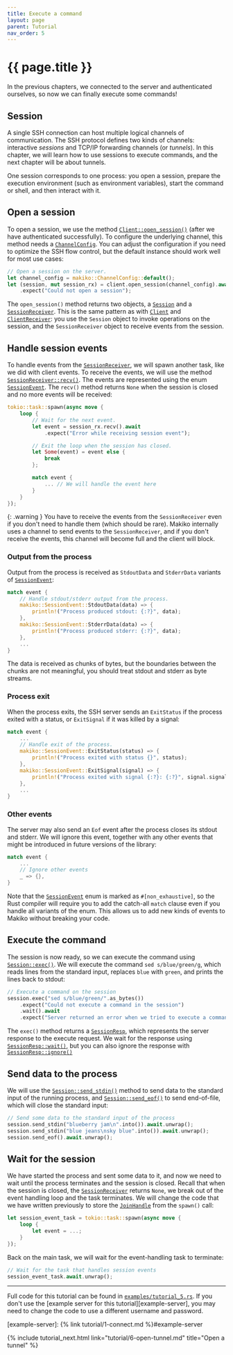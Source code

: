 ```yaml
---
title: Execute a command
layout: page
parent: Tutorial
nav_order: 5
---
```


# {{ page.title }}

In the previous chapters, we connected to the server and authenticated ourselves, so now we can finally execute some commands!

## Session

A single SSH connection can host multiple logical channels of communication. The SSH protocol defines two kinds of channels: interactive _sessions_ and TCP/IP forwarding channels (or _tunnels_). In this chapter, we will learn how to use sessions to execute commands, and the next chapter will be about tunnels.

One session corresponds to one process: you open a session, prepare the execution environment (such as environment variables), start the command or shell, and then interact with it.

## Open a session

To open a session, we use the method [`Client::open_session()`][client-open-session] (after we have authenticated successfully). To configure the underlying channel, this method needs a [`ChannelConfig`][channel-config]. You can adjust the configuration if you need to optimize the SSH flow control, but the default instance should work well for most use cases:

[client-open-session]: https://docs.rs/makiko/latest/makiko/struct.Client.html#method.open_session
[channel-config]: https://docs.rs/makiko/latest/makiko/struct.ChannelConfig.html

```rust
// Open a session on the server.
let channel_config = makiko::ChannelConfig::default();
let (session, mut session_rx) = client.open_session(channel_config).await
    .expect("Could not open a session");
```

The `open_session()` method returns two objects, a [`Session`][session] and a [`SessionReceiver`][session-rx]. This is the same pattern as with [`Client`][client] and [`ClientReceiver`][client-rx]: you use the `Session` object to invoke operations on the session, and the `SessionReceiver` object to receive events from the session.

[session]: https://docs.rs/makiko/latest/makiko/struct.Session.html
[session-rx]: https://docs.rs/makiko/latest/makiko/struct.SessionReceiver.html
[client]: https://docs.rs/makiko/latest/makiko/struct.Client.html
[client-rx]: https://docs.rs/makiko/latest/makiko/struct.ClientReceiver.html

## Handle session events

To handle events from the [`SessionReceiver`][session-rx], we will spawn another task, like we did with client events. To receive the events, we will use the method [`SessionReceiver::recv()`][session-rx-recv]. The events are represented using the enum [`SessionEvent`][session-event]. The `recv()` method returns `None` when the session is closed and no more events will be received:

[session-rx-recv]: https://docs.rs/makiko/latest/makiko/struct.SessionReceiver.html#method.recv
[session-event]: https://docs.rs/makiko/latest/makiko/enum.SessionEvent.html

```rust
tokio::task::spawn(async move {
    loop {
        // Wait for the next event.
        let event = session_rx.recv().await
            .expect("Error while receiving session event");

        // Exit the loop when the session has closed.
        let Some(event) = event else {
            break
        };

        match event {
            ... // We will handle the event here
        }
    }
});
```

{: .warning }
You have to receive the events from the `SessionReceiver` even if you don't need to handle them (which should be rare). Makiko internally uses a channel to send events to the `SessionReceiver`, and if you don't receive the events, this channel will become full and the client will block.

### Output from the process

Output from the process is received as `StdoutData` and `StderrData` variants of [`SessionEvent`][session-event]:

```rust
match event {
    // Handle stdout/stderr output from the process.
    makiko::SessionEvent::StdoutData(data) => {
        println!("Process produced stdout: {:?}", data);
    },
    makiko::SessionEvent::StderrData(data) => {
        println!("Process produced stderr: {:?}", data);
    },
    ...
}
```

The data is received as chunks of bytes, but the boundaries between the chunks are not meaningful, you should treat stdout and stderr as byte streams.

### Process exit

When the process exits, the SSH server sends an `ExitStatus` if the process exited with a status, or `ExitSignal` if it was killed by a signal:

```rust
match event {
    ...
    // Handle exit of the process.
    makiko::SessionEvent::ExitStatus(status) => {
        println!("Process exited with status {}", status);
    },
    makiko::SessionEvent::ExitSignal(signal) => {
        println!("Process exited with signal {:?}: {:?}", signal.signal_name, signal.message);
    },
    ...
}
```

### Other events

The server may also send an `Eof` event after the process closes its stdout and stderr. We will ignore this event, together with any other events that might be introduced in future versions of the library:

```rust
match event {
    ...
    // Ignore other events
    _ => {},
}
```

Note that the [`SessionEvent`][session-event] enum is marked as `#[non_exhaustive]`, so the Rust compiler will require you to add the catch-all `match` clause even if you handle all variants of the enum. This allows us to add new kinds of events to Makiko without breaking your code.

## Execute the command

The session is now ready, so we can execute the command using [`Session::exec()`][session-exec]. We will execute the command `sed s/blue/green/g`, which reads lines from the standard input, replaces `blue` with `green`, and prints the lines back to stdout:

[session-exec]: https://docs.rs/makiko/latest/makiko/struct.Session.html#method.exec

```rust
// Execute a command on the session
session.exec("sed s/blue/green/".as_bytes())
    .expect("Could not execute a command in the session")
    .wait().await
    .expect("Server returned an error when we tried to execute a command in the session");

```

The `exec()` method returns a [`SessionResp`][session-resp], which represents the server response to the execute request. We wait for the response using [`SessionResp::wait()`][session-resp-wait], but you can also ignore the response with [`SessionResp::ignore()`][session-resp-ignore]

[session-resp]: https://docs.rs/makiko/latest/makiko/struct.SessionResp.html
[session-resp-wait]: https://docs.rs/makiko/latest/makiko/struct.SessionResp.html#method.wait
[session-resp-ignore]: https://docs.rs/makiko/latest/makiko/struct.SessionResp.html#method.ignore

## Send data to the process

We will use the [`Session::send_stdin()`][session-send-stdin] method to send data to the standard input of the running process, and [`Session::send_eof()`][session-send-eof] to send end-of-file, which will close the standard input:

[session-send-stdin]: https://docs.rs/makiko/latest/makiko/struct.Session.html#method.send_stdin
[session-send-eof]: https://docs.rs/makiko/latest/makiko/struct.Session.html#method.send_eof

```rust
// Send some data to the standard input of the process
session.send_stdin("blueberry jam\n".into()).await.unwrap();
session.send_stdin("blue jeans\nsky blue".into()).await.unwrap();
session.send_eof().await.unwrap();
```

## Wait for the session

We have started the process and sent some data to it, and now we need to wait until the process terminates and the session is closed. Recall that when the session is closed, the [`SessionReceiver`][session-rx] returns `None`, we break out of the event handling loop and the task terminates. We will change the code that we have written previously to store the [`JoinHandle`][join-handle] from the `spawn()` call:

[join-handle]: https://docs.rs/tokio/latest/tokio/task/struct.JoinHandle.html

```rust
let session_event_task = tokio::task::spawn(async move {
    loop {
        let event = ...;
    }
});
```

Back on the main task, we will wait for the event-handling task to terminate:

```rust
// Wait for the task that handles session events
session_event_task.await.unwrap();
```

---

Full code for this tutorial can be found in [`examples/tutorial_5.rs`][tutorial-5]. If you don't use the [example server for this tutorial][example-server], you may need to change the code to use a different username and password.

[tutorial-5]: https://github.com/honzasp/makiko/blob/master/examples/tutorial_5.rs
[example-server]: {% link tutorial/1-connect.md %}#example-server

{% include tutorial_next.html link="tutorial/6-open-tunnel.md" title="Open a tunnel" %}

